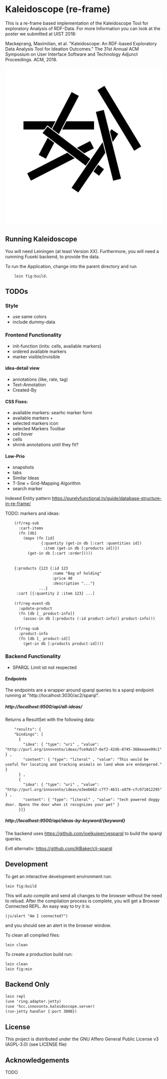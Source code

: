 #  Kaleidoscope (re-frame)

This is a re-frame based implementation of the Kaleidoscope Tool for exploratory Analysis of RDF-Data. For more Information you can look at the poster we submitted at UIST 2018:

Mackeprang, Maximilian, et al. "Kaleidoscope: An RDF-based Exploratory Data Analysis Tool for Ideation Outcomes." The 31st Annual ACM Symposium on User Interface Software and Technology Adjunct Proceedings. ACM, 2018.

![Kaleidoscope Icon](icon.png)

## Running Kaleidoscope

You will need Leiningen (at least Version XX).
Furthermore, you will need a runnning Fuseki backend, to provide the data.

To run the Application, change into the parent directory and run

```
    lein fig:build.
```


## TODOs
### Style
 * use same colors
 * include dummy-data

### Frontend Functionality
* init-function (inits: cells, available markers)
* ordered available markers
* marker visible/invisible

#### idea-detail view
* annotations (like, rate, tag)
* Text-Annotation
* Created-By


#### CSS Fixes:
* available markers: searhc marker form
* available markers +
* selected markers icon
* selected Markers Toolbar
* cell hover
* cells
* shrink annotations until they fit?


#### Low-Prio
* snapshots
* tabs
* Similar Ideas
* T-Sne + Grid-Mapping Algorithm
* search marker

Indexed Entity pattern
https://purelyfunctional.tv/guide/database-structure-in-re-frame/

TODO: markers and ideas:

```
    (rf/reg-sub
      :cart-items
      (fn [db]
        (mapv (fn [id]
                {:quantity (get-in db [:cart :quantities id])
                 :item (get-in db [:products id])})
          (get-in db [:cart :order]))))


    {:products {123 {:id 123
                     :name "Bag of holding"
                     :price 40
                     :description "..."}
               ...}
     :cart [{:quantity 2 :item 123} ...]
    
    (rf/reg-event-db
      :update-product
      (fn [db [_ product-info]]
        (assoc-in db [:products (:id product-info)] product-info)))
    
    (rf/reg-sub
      :product-info
      (fn [db [_ product-id]]
        (get-in db [:products product-id])))
```
   
    
### Backend Functionality
* SPARQL Limit ist not respected


#### Endpoints
The endpoints are a wrapper around sparql queries to a sparql endpoint running at
"http://localhost:3030/ac2/sparql".


##### http://localhost:9500/api/all-ideas/
Returns a ResultSet with the following data:

```
    "results": {
    "bindings": [
      {
        "idea": { "type": "uri" , "value": "http://purl.org/innovonto/ideas/fce9ab17-6ef2-42db-8745-368eeaee99c1" } ,
        "content": { "type": "literal" , "value": "This would be useful for locating and tracking animals on land whom are endangered." }
      } ,
      {
        "idea": { "type": "uri" , "value": "http://purl.org/innovonto/ideas/e3eeb662-c7f7-4631-a979-cfc971012295" } ,
        "content": { "type": "literal" , "value": "tech powered doggy door. Opens the door when it recognizes your pet" }
      }]}
```

##### http://localhost:9500/api/ideas-by-keyword/{keyword}

The backend uses https://github.com/joelkuiper/yesparql to build the sparql queries.

Evtl alternativ:
https://github.com/AlBaker/clj-sparql

## Development

To get an interactive development environment run:

    lein fig:build

This will auto compile and send all changes to the browser without the
need to reload. After the compilation process is complete, you will
get a Browser Connected REPL. An easy way to try it is:

    (js/alert "Am I connected?")

and you should see an alert in the browser window.

To clean all compiled files:

	lein clean

To create a production build run:

	lein clean
	lein fig:min

## Backend Only

    lein repl
    (use 'ring.adapter.jetty)
    (use 'hcc.innovonto.kaleidoscope.server)
    (run-jetty handler {:port 3000})

## License
This project is distributed under the GNU Affero General Public License v3 (AGPL-3.0) (see LICENSE file)

## Acknowledgements

TODO


